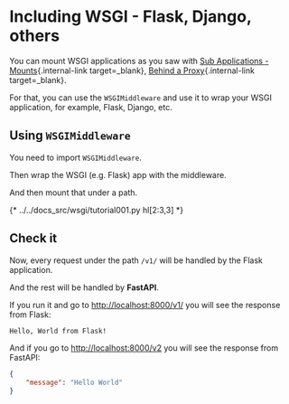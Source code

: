 # Including WSGI - Flask, Django, others

You can mount WSGI applications as you saw with [Sub Applications - Mounts](sub-applications.md){.internal-link target=_blank}, [Behind a Proxy](behind-a-proxy.md){.internal-link target=_blank}.

For that, you can use the `WSGIMiddleware` and use it to wrap your WSGI application, for example, Flask, Django, etc.

## Using `WSGIMiddleware`

You need to import `WSGIMiddleware`.

Then wrap the WSGI (e.g. Flask) app with the middleware.

And then mount that under a path.

{* ../../docs_src/wsgi/tutorial001.py hl[2:3,3] *}

## Check it

Now, every request under the path `/v1/` will be handled by the Flask application.

And the rest will be handled by **FastAPI**.

If you run it and go to <a href="http://localhost:8000/v1/" class="external-link" target="_blank">http://localhost:8000/v1/</a> you will see the response from Flask:

```txt
Hello, World from Flask!
```

And if you go to <a href="http://localhost:8000/v2" class="external-link" target="_blank">http://localhost:8000/v2</a> you will see the response from FastAPI:

```JSON
{
    "message": "Hello World"
}
```
